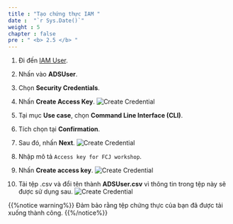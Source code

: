 ```yaml
---
title : "Tạo chứng thực IAM "
date :  "`r Sys.Date()`" 
weight : 5
chapter : false
pre : " <b> 2.5 </b> "
---
```


1. Đi đến [IAM User](https://us-east-1.console.aws.amazon.com/iam/home?region=us-west-2#/users).
2. Nhấn vào **ADSUser**.
3. Chọn **Security Credentials**.
4. Nhấn **Create Access Key**.
![Create Credential](/images/2.prerequires/2.5createcredential/2.5.1createcredential.png?width=90pc)

5. Tại mục **Use case**, chọn **Command Line Interface (CLI)**.
6. Tích chọn tại **Confirmation**.
7. Sau đó, nhấn **Next**.
![Create Credential](/images/2.prerequires/2.5createcredential/2.5.2createcredential.png?width=90pc)

8. Nhập mô tả ```Access key for FCJ workshop```.
9. Nhấn **Create access key**.
![Create Credential](/images/2.prerequires/2.5createcredential/2.5.3createcredential.png?width=90pc)

10. Tải tệp .csv và đổi tên thành **ADSUser.csv** vì thông tin trong tệp này sẽ được sử dụng sau.
![Create Credential](/images/2.prerequires/2.5createcredential/2.5.4createcredential.png?width=90pc)

 {{%notice warning%}}
Đảm bảo rằng tệp chứng thực của bạn đã được tải xuống thành công.
{{%/notice%}}

